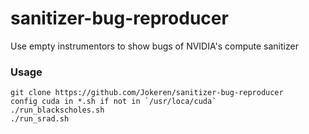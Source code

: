 # sanitizer-bug-reproducer

Use empty instrumentors to show bugs of NVIDIA's compute sanitizer

### Usage

    git clone https://github.com/Jokeren/sanitizer-bug-reproducer
    config cuda in *.sh if not in `/usr/loca/cuda`
    ./run_blackscholes.sh
    ./run_srad.sh
